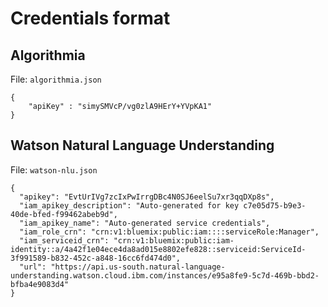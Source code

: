 # Credentials format

## Algorithmia

File: `algorithmia.json`

```
{
    "apiKey" : "simySMVcP/vg0zlA9HErY+YVpKA1"
}
```

## Watson Natural Language Understanding

File: `watson-nlu.json`

```
{
  "apikey": "EvtUrIVg7zcIxPwIrrgDBc4N0SJ6eelSu7xr3qqDXp8s",
  "iam_apikey_description": "Auto-generated for key c7e05d75-b9e3-40de-bfed-f99462abeb9d",
  "iam_apikey_name": "Auto-generated service credentials",
  "iam_role_crn": "crn:v1:bluemix:public:iam::::serviceRole:Manager",
  "iam_serviceid_crn": "crn:v1:bluemix:public:iam-identity::a/4a42f1e04ece4da8ad015e8802efe828::serviceid:ServiceId-3f991589-b832-452c-a848-16cc6fd474d0",
  "url": "https://api.us-south.natural-language-understanding.watson.cloud.ibm.com/instances/e95a8fe9-5c7d-469b-bbd2-bfba4e9083d4"
}
```